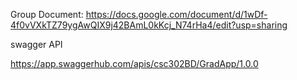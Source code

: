 Group Document:
https://docs.google.com/document/d/1wDf-4f0vVXkTZ79ygAwQIX9j42BAmL0kKcj_N74rHa4/edit?usp=sharing

swagger API

https://app.swaggerhub.com/apis/csc302BD/GradApp/1.0.0

